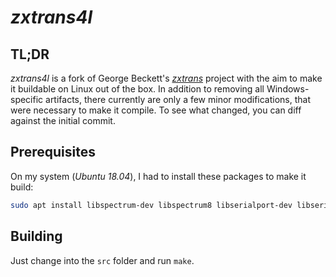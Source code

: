 # *zxtrans4l*

## TL;DR
*zxtrans4l* is a fork of George Beckett's [*zxtrans*](https://sites.google.com/site/connectedzxspectrum/home-1) project with the aim to make it buildable on Linux out of the box. In addition to removing all Windows-specific artifacts, there currently are only a few minor modifications, that were necessary to make it compile. To see what changed, you can diff against the initial commit.

## Prerequisites
On my system (*Ubuntu 18.04*), I had to install these packages to make it build:

```bash
sudo apt install libspectrum-dev libspectrum8 libserialport-dev libserialport0 z80asm
```

## Building
Just change into the `src` folder and run `make`.
